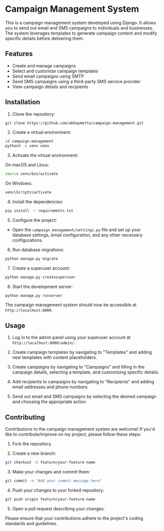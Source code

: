 # Campaign Management System

This is a campaign management system developed using Django. It allows you to send out email and SMS campaigns to individuals and businesses. The system leverages templates to generate campaign content and modify specific details before delivering them.

## Features

- Create and manage campaigns
- Select and customize campaign templates
- Send email campaigns using SMTP
- Send SMS campaigns using a third-party SMS service provider
- View campaign details and recipients

## Installation

1. Clone the repository:

```bash
git clone https://github.com/abhaymettu/campaign-management.git
```

2. Create a virtual environment:

```bash
cd campaign-management
python3 -m venv venv
```

3. Activate the virtual environment:

On macOS and Linux:
```bash
source venv/bin/activate
```

On Windows:
```bash
venv\Scripts\activate
```

4. Install the dependencies:

```bash
pip install -r requirements.txt
```

5. Configure the project:

- Open the `campaign_management/settings.py` file and set up your database settings, email configuration, and any other necessary configurations.

6. Run database migrations:

```bash
python manage.py migrate
```

7. Create a superuser account:

```bash
python manage.py createsuperuser
```

8. Start the development server:

```bash
python manage.py runserver
```

The campaign management system should now be accessible at `http://localhost:8000`.

## Usage

1. Log in to the admin panel using your superuser account at `http://localhost:8000/admin/`.

2. Create campaign templates by navigating to "Templates" and adding new templates with content placeholders.

3. Create campaigns by navigating to "Campaigns" and filling in the campaign details, selecting a template, and customizing specific details.

4. Add recipients to campaigns by navigating to "Recipients" and adding email addresses and phone numbers.

5. Send out email and SMS campaigns by selecting the desired campaign and choosing the appropriate action.

## Contributing

Contributions to the campaign management system are welcome! If you'd like to contribute/improve on my project, please follow these steps:

1. Fork the repository.

2. Create a new branch:

```bash
git checkout -b feature/your-feature-name
```

3. Make your changes and commit them:

```bash
git commit -m "Add your commit message here"
```

4. Push your changes to your forked repository:

```bash
git push origin feature/your-feature-name
```

5. Open a pull request describing your changes.

Please ensure that your contributions adhere to the project's coding standards and guidelines.
